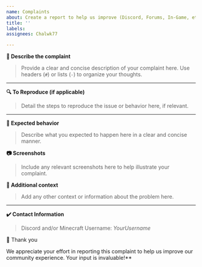```yaml
---
name: Complaints
about: Create a report to help us improve (Discord, Forums, In-Game, etc.)
title: ''
labels: 
assignees: Chalwk77

---
```


**📌 Describe the complaint**
> Provide a clear and concise description of your complaint here. Use headers (`#`) or lists (`-`) to organize your thoughts.

---

**🔍 To Reproduce (if applicable)**
> Detail the steps to reproduce the issue or behavior here, if relevant.

---

**🎯 Expected behavior**
> Describe what you expected to happen here in a clear and concise manner.

**📷 Screenshots**
> Include any relevant screenshots here to help illustrate your complaint.

**📝 Additional context**
> Add any other context or information about the problem here.

---

**✔️ Contact Information**
> Discord and/or Minecraft Username: *YourUsername*


🙌 Thank you

We appreciate your effort in reporting this complaint to help us improve our community experience. Your input is invaluable!**